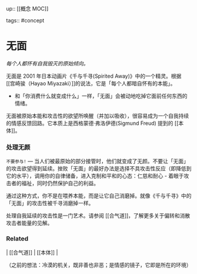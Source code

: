 up:: [[概念 MOC]]

tags:: #concept

# 无面

_每个人都怀有自我毁灭的原始倾向。_

无面是 2001 年日本动画片《千与千寻(Spirited Away)》中的一个精灵。根据 [[宫崎骏（Hayao Miyazaki）]]的说法，它是「每个人都暗自怀有的本能」。

- 和「你消费什么就变成什么」一样，「无面」会被动地吃掉它面前任何东西的情绪。

无面被原始本能和攻击性的欲望所唤醒（并加以吸收），很容易成为一个自我持续的情感反馈回路。它本质上是西格蒙德·弗洛伊德(Sigmund Freud) 提到的 [[本体]]。

### 处理无颜

`不要参与!` — 当人们被最原始的部分接管时，他们就变成了无颜。不要让「无面」的攻击欲望得到延续。挫败「无面」的最好办法是选择不具攻击性反应（即降低到它的水平），调用你的自律储备，进入克制和平和的心态：仁慈和耐心 - 着眼于攻击者的福祉，同时仍然保护自己的利益。  

通过这种方式，你不是在喂养本能，而是让它自己消磨掉。就像《千与千寻》中的「无面」的攻击性被千寻消磨掉一样。

处理自我延续的攻击性是一门艺术。请参阅 [[合气道]]，了解更多关于偏转和消散攻击者能量的见解。

### Related

| [[合气道]] | [[本体]] | 

（之前的想法：冷漠的机关，既非善也非恶；是情感的镜子，它即是所在的环境）
